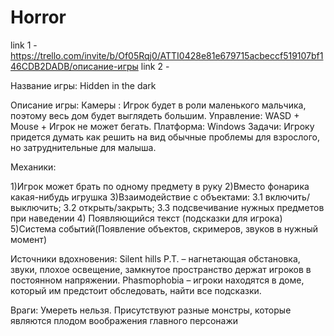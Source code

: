 # Horror

link 1 - https://trello.com/invite/b/Of05Rqj0/ATTI0428e81e679715acbeccf519107bf146CDB2DADB/описание-игры
link 2 - 


Название игры:
Hidden in the dark

Описание игры:
Камеры : Игрок будет в роли маленького мальчика, поэтому весь дом будет выглядеть большим. 
Управление: WASD + Mouse + Игрок не может бегать.
Платформа: Windows
Задачи: Игроку придется думать как решить на вид обычные проблемы для взрослого, но затруднительные для малыша.

Механики:

1)Игрок может брать по одному предмету в руку
2)Вместо фонарика какая-нибудь игрушка
3)Взаимодействие с объектами:
   3.1 включить/выключить;
   3.2 открыть/закрыть;
   3.3 подсвечивание нужных предметов при наведении
4) Появляющийся текст (подсказки для игрока)
5)Система событий(Появление объектов, скримеров, звуков в нужный момент)

Источники вдохновения: 
Silent hills P.T. – нагнетающая обстановка, звуки, плохое освещение, замкнутое пространство держат игроков в постоянном напряжении.
Phasmophobia – игроки находятся в доме, который им предстоит обследовать, найти все подсказки.

Враги:
Умереть нельзя. 
Присутствуют разные монстры, которые являются плодом воображения главного персонажи

